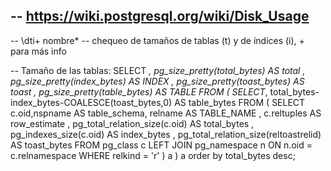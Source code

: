 ## -- <https://wiki.postgresql.org/wiki/Disk_Usage>

-- \dti+ nombre\*
-- chequeo de tamaños de tablas (t) y de índices (i), + para más info

-- Tamaño de las tablas:
SELECT _, pg_size_pretty(total_bytes) AS total
, pg_size_pretty(index_bytes) AS INDEX
, pg_size_pretty(toast_bytes) AS toast
, pg_size_pretty(table_bytes) AS TABLE
FROM (
SELECT_, total_bytes-index_bytes-COALESCE(toast_bytes,0) AS table_bytes FROM (
SELECT c.oid,nspname AS table_schema, relname AS TABLE_NAME
, c.reltuples AS row_estimate
, pg_total_relation_size(c.oid) AS total_bytes
, pg_indexes_size(c.oid) AS index_bytes
, pg_total_relation_size(reltoastrelid) AS toast_bytes
FROM pg_class c
LEFT JOIN pg_namespace n ON n.oid = c.relnamespace
WHERE relkind = 'r'
) a
) a order by total_bytes desc;
